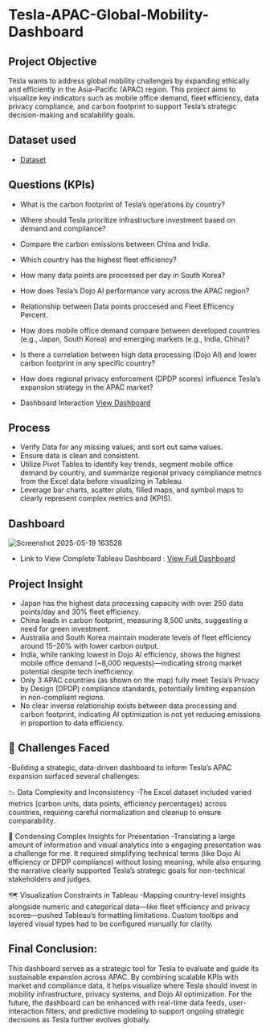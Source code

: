 # Tesla-APAC-Global-Mobility-Dashboard
## Project Objective
Tesla wants to address global mobility challenges by expanding ethically and efficiently in the Asia-Pacific (APAC) region. This project aims to visualize key indicators such as mobile office demand, fleet efficiency, data privacy compliance, and carbon footprint to support Tesla’s strategic decision-making and scalability goals.
## Dataset used
- <a href ="https://github.com/AymanM7/Tesla-APAC-Global-Mobility-Dashboard/blob/main/2EV_Based_Mobile_Offices_Data.xlsx">Dataset</a>

## Questions (KPIs)
- What is the carbon footprint of Tesla’s operations by country?
- Where should Tesla prioritize infrastructure investment based on demand and compliance?
- Compare the carbon emissions between China and India.
- Which country has the highest fleet efficiency?
- How many data points are processed per day in South Korea?
- How does Tesla’s Dojo AI performance vary across the APAC region?
- Relationship between Data points proccesed and Fleet Efficency Percent.
- How does mobile office demand compare between developed countries (e.g., Japan, South Korea) and emerging markets (e.g., India, China)?
- Is there a correlation between high data processing (Dojo AI) and lower carbon footprint in any specific country?
- How does regional privacy enforcement (DPDP scores) influence Tesla’s expansion strategy in the APAC market?

- Dashboard Interaction <a href ="https://github.com/AymanM7/Tesla-APAC-Global-Mobility-Dashboard/blob/main/Screenshot%202025-05-19%20163528.png">View Dashboard</a>

## Process
- Verify Data for any missing values, and sort out same values.
- Ensure data is clean and consistent.
- Utilize Pivot Tables  to identify key trends, segment mobile office demand by country, and summarize regional privacy compliance metrics from the Excel data before visualizing in Tableau.
- Leverage bar charts, scatter plots, filled maps, and symbol maps to clearly represent complex metrics and (KPIS).

## Dashboard

![Screenshot 2025-05-19 163528](https://github.com/user-attachments/assets/f4fe57ec-d519-47a3-89e6-1830a54ec001)

- Link to View Complete Tableau Dashboard  : <a href="https://public.tableau.com/app/profile/ayman.mohammad/viz/TESLAAPACGlobalMobilityIntelligenceDashboard/TeslaAPACGlobalMobilityIntelligenceDashboard" target="_blank">View Full Dashboard</a>


## Project Insight
- Japan has the highest data processing capacity with over 250 data points/day and 30% fleet efficiency.
- China leads in carbon footprint, measuring 8,500 units, suggesting a need for green investment.
- Australia and South Korea maintain moderate levels of fleet efficiency around 15–20% with lower carbon output.
- India, while ranking lowest in Dojo AI efficiency, shows the highest mobile office demand (~8,000 requests)—indicating strong market potential despite tech inefficiency.
- Only 3 APAC countries (as shown on the map) fully meet Tesla’s Privacy by Design (DPDP) compliance standards, potentially limiting expansion in non-compliant regions.
- No clear inverse relationship exists between data processing and carbon footprint, indicating AI optimization is not yet reducing emissions in proportion to data efficiency.


## 🔧 Challenges Faced
-Building a strategic, data-driven dashboard to inform Tesla’s APAC expansion surfaced several challenges:

📉 Data Complexity and Inconsistency
-The Excel dataset included varied metrics (carbon units, data points, efficiency percentages) across countries, requiring careful normalization and cleanup to ensure comparability.

🎤 Condensing Complex Insights for Presentation
-Translating a large amount of information and visual analytics into a engaging presentation was a challenge for me. It required simplifying technical terms (like Dojo AI efficiency or DPDP compliance) without losing meaning, while also ensuring the narrative clearly supported Tesla’s strategic goals for non-technical stakeholders and judges.

🗺️ Visualization Constraints in Tableau
-Mapping country-level insights alongside numeric and categorical data—like fleet efficiency and privacy scores—pushed Tableau’s formatting limitations. Custom tooltips and layered visual types had to be configured manually for clarity.



## Final Conclusion:
This dashboard serves as a strategic tool for Tesla to evaluate and guide its sustainable expansion across APAC. By combining scalable KPIs with market and compliance data, it helps visualize where Tesla should invest in mobility infrastructure, privacy systems, and Dojo AI optimization. For the future, the dashboard can be enhanced with real-time data feeds, user-interaction filters, and predictive modeling to support ongoing strategic decisions as Tesla further evolves globally.

